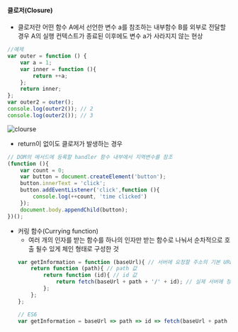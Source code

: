 #### 클로저(Closure)
- 클로저란 어떤 함수 A에서 선언한 변수 a를 참조하는 내부함수 B를 외부로 전달할 경우 A의 실행 컨텍스트가 종료된 이후에도 변수 a가 사라지지 않는 현상
```javascript
//예제
var outer = function () {
	var a = 1;
	var inner = function (){
		return ++a;
	};
	return inner;
};
var outer2 = outer();
console.log(outer2()); // 2
console.log(outer2()); // 3
```

![clourse](https://user-images.githubusercontent.com/82931725/186336484-258fefb9-52ed-47d1-af92-b4d626b136af.jpg)


- return이 없이도 클로저가 발생하는 경우
```javascript
// DOM의 메서드에 등록할 handler 함수 내부에서 지역변수를 참조
(function (){
	var count = 0;
	var button = document.createElement('button');
	button.innerText = 'click';
	button.addEventListener('click',function (){
		console.log(++count, 'time clicked')
	});
	document.body.appendChild(button);
})();
```
- 커링 함수(Currying function)
	- 여러 개의 인자를 받는 함수를 하나의 인자만 받는 함수로 나눠서 순차적으로 호출 될수 있게 체인 형태로 구성한 것
	```javascript
	var getInformation = function (baseUrl){ // 서버에 요청할 주소의 기본 URL
		return function (path){ // path 값
			return function (id){ // id 값
				return fetch(baseUrl + path + '/' + id); // 실제 서버에 정보를 요청
			};
		};
	};

	// ES6
	var getInformation = baseUrl => path => id => fetch(baseUrl + path + '/' + id)
	```
